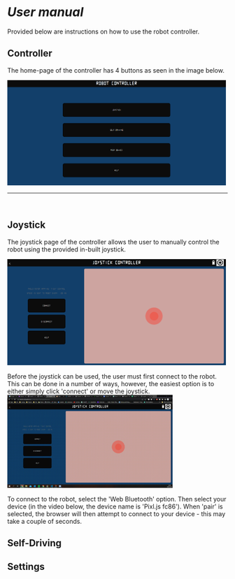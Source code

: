 # _User manual_ 

Provided below are instructions on how to use the robot controller.

## Controller
The home-page of the controller has 4 buttons as seen in the image below.

<img src="../dissertation/images/pages/index.png" alt= "Home Page" width="500" height="auto">

---
<br>

## Joystick
The joystick page of the controller allows the user to manually control the robot using the provided in-built joystick.

<img src="../dissertation/images/pages/joystick.png" alt= "Joystick Page" width="500" height="auto">

<br>

Before the joystick can be used, the user must first connect to the robot. This can be done in a number of ways, however, the easiest option is to either simply click 'connect' or move the joystick.
<img width="75%" src="../demos/connection-options.gif">

To connect to the robot, select the 'Web Bluetooth' option. Then select your device (in the video below, the device name is 'Pixl.js fc86').
When 'pair' is selected, the browser will then attempt to connect to your device - this may take a couple of seconds.

## Self-Driving

## Settings


